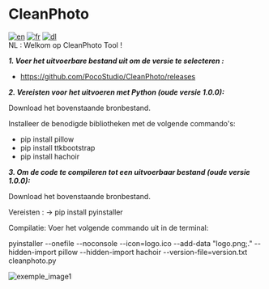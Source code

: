 # CleanPhoto
[![en](https://img.shields.io/badge/Change_to_:-en-darkred.svg)](https://github.com/PocoStudio/CleanPhoto/blob/main/Exemples/README-CMP-EN.md) [![fr](https://img.shields.io/badge/Permuter_vers_:-fr-blue.svg)](https://github.com/PocoStudio/CleanPhoto/blob/main/Exemples/README-CMP-FR.md) [![dl](https://img.shields.io/badge/CleanPhoto-Downloaden-darkgreen.svg)](https://github.com/PocoStudio/CleanPhoto/releases)<br/>
NL :
Welkom op CleanPhoto Tool ! 

***1. Voer het uitvoerbare bestand uit om de versie te selecteren :***

- https://github.com/PocoStudio/CleanPhoto/releases


***2. Vereisten voor het uitvoeren met Python (oude versie 1.0.0):***

Download het bovenstaande bronbestand.

Installeer de benodigde bibliotheken met de volgende commando's:
- pip install pillow
- pip install ttkbootstrap
- pip install hachoir

***3. Om de code te compileren tot een uitvoerbaar bestand (oude versie 1.0.0):***

Download het bovenstaande bronbestand.

Vereisten : 
-> pip install pyinstaller

Compilatie: Voer het volgende commando uit in de terminal:

pyinstaller --onefile --noconsole --icon=logo.ico --add-data "logo.png;." --hidden-import pillow --hidden-import hachoir --version-file=version.txt cleanphoto.py

![exemple_image1](https://github.com/user-attachments/assets/ef832a2c-ccfb-4021-b3de-27c5112cc546)
